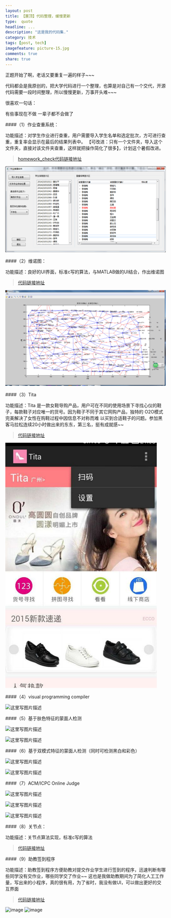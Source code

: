 ```yaml
---
layout: post
title: 【置顶】代码整理，缓慢更新
type:  quote
headline: ...
description: "这是我的代码集."
category: 技术
tags: [post, tech]
imagefeature: picture-15.jpg
comments: true
share: true
---
```



正题开始了啊，老话又要重复一遍的样子~~~

代码都会是我原创的，把大学代码进行一个整理，也算是对自己有一个交代，开源代码需要一段时间整理，所以慢慢更新，万事开头难~~~ 

很喜欢一句话：

有些事现在不做 一辈子都不会做了

####（1）作业查重系统：

功能描述：对学生作业进行查重，用户需要导入学生名单和选定批次，方可进行查重，重复率会显示在最后的结果列表中。
【可改进：只有一个文件夹，导入这个文件夹，直接对该文件夹查重，这样就把操作简化了很多】，计划这个暑假改进。

> [ homework_check代码链接地址 ](https://github.com/billhhh/whcode_organizer/tree/master/homework_check)

![image](https://raw.githubusercontent.com/billhhh/whblog/gh-pages/resource/whcode/homework_show.png)


####（2）维诺图：

功能描述：良好的UI界面，标准c写的算法，与MATLAB做的UI结合，作出维诺图

> [ 代码链接地址 ](https://github.com/billhhh/whcode_organizer/tree/master/whVoronoi)

![image](https://raw.githubusercontent.com/billhhh/whblog/gh-pages/resource/whcode/whVoronoi_show.jpg)

####（3）Tita

功能描述：Tita 是一款女鞋导购产品，用户可在不同的使用场景下寻找心仪的鞋子，每款鞋子对应唯一的货号。因为鞋子不同于其它网购产品，独特的 O2O模式完美解决了女性在购鞋过程中因信息不对称而难
以买到合适鞋子的问题。参加黑客马拉松连续20小时做出来的东东，第三名，挺有成就感~~

> [ 代码链接地址 ](https://github.com/billhhh/whcode_organizer/tree/master/whTita)

![image](https://raw.githubusercontent.com/billhhh/whblog/gh-pages/resource/whcode/whTita_show.png)

####（4）visual programming compiler

![这里写图片描述](http://img.blog.csdn.net/20170109161325174?watermark/2/text/aHR0cDovL2Jsb2cuY3Nkbi5uZXQvU2N5dGhlNjY2/font/5a6L5L2T/fontsize/400/fill/I0JBQkFCMA==/dissolve/70/gravity/SouthEast)

####（5）基于肤色特征的蒙面人检测

![这里写图片描述](http://img.blog.csdn.net/20170109161038181?watermark/2/text/aHR0cDovL2Jsb2cuY3Nkbi5uZXQvU2N5dGhlNjY2/font/5a6L5L2T/fontsize/400/fill/I0JBQkFCMA==/dissolve/70/gravity/SouthEast)

![这里写图片描述](http://img.blog.csdn.net/20170109161029431?watermark/2/text/aHR0cDovL2Jsb2cuY3Nkbi5uZXQvU2N5dGhlNjY2/font/5a6L5L2T/fontsize/400/fill/I0JBQkFCMA==/dissolve/70/gravity/SouthEast)

####（6）基于双模式特征的蒙面人检测（同时可检测黑白和彩色）

![这里写图片描述](http://img.blog.csdn.net/20170109162440648?watermark/2/text/aHR0cDovL2Jsb2cuY3Nkbi5uZXQvU2N5dGhlNjY2/font/5a6L5L2T/fontsize/400/fill/I0JBQkFCMA==/dissolve/70/gravity/SouthEast)

![这里写图片描述](http://img.blog.csdn.net/20170109162449273?watermark/2/text/aHR0cDovL2Jsb2cuY3Nkbi5uZXQvU2N5dGhlNjY2/font/5a6L5L2T/fontsize/400/fill/I0JBQkFCMA==/dissolve/70/gravity/SouthEast)

####（7）ACM/ICPC Online Judge

![这里写图片描述](http://img.blog.csdn.net/20170109161045244?watermark/2/text/aHR0cDovL2Jsb2cuY3Nkbi5uZXQvU2N5dGhlNjY2/font/5a6L5L2T/fontsize/400/fill/I0JBQkFCMA==/dissolve/70/gravity/SouthEast)

![这里写图片描述](http://img.blog.csdn.net/20170109161052861?watermark/2/text/aHR0cDovL2Jsb2cuY3Nkbi5uZXQvU2N5dGhlNjY2/font/5a6L5L2T/fontsize/400/fill/I0JBQkFCMA==/dissolve/70/gravity/SouthEast)

![这里写图片描述](http://img.blog.csdn.net/20170109161100510?watermark/2/text/aHR0cDovL2Jsb2cuY3Nkbi5uZXQvU2N5dGhlNjY2/font/5a6L5L2T/fontsize/400/fill/I0JBQkFCMA==/dissolve/70/gravity/SouthEast)

####（8）关节点：

功能描述：关节点算法实现，标准c写的算法

> [ 代码链接地址 ](https://github.com/billhhh/whcode_organizer/tree/master/whArticulat)

####（9）助教签到程序

功能描述：助教签到程序方便助教对提交作业学生进行签到的程序，迅速判断有哪些同学没有交作业，哪些同学交了作业~~
这也是我做助教期间为了简化人工工作量，写出来的小程序，真的很有用，为了省时，我没有做UI，可以做出更好的交互界面

> [ 代码链接地址 ](https://github.com/billhhh/whcode_organizer/tree/master/teacherAssistant)

![image](https://raw.githubusercontent.com/billhhh/whcode_organizer/master/teacherAssistant/img/2.png)
![image](https://raw.githubusercontent.com/billhhh/whcode_organizer/master/teacherAssistant/img/3.png)
